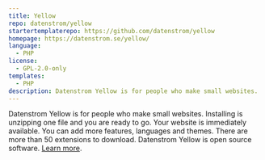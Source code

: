 ```yaml
---
title: Yellow
repo: datenstrom/yellow
startertemplaterepo: https://github.com/datenstrom/yellow
homepage: https://datenstrom.se/yellow/
language:
  - PHP
license:
  - GPL-2.0-only
templates:
  - PHP
description: Datenstrom Yellow is for people who make small websites.
---
```


Datenstrom Yellow is for people who make small websites. Installing is unzipping one file and you are ready to go. Your website is immediately available. You can add more features, languages and themes. There are more than 50 extensions to download. Datenstrom Yellow is open source software. [Learn more](https://datenstrom.se/yellow/help/).
